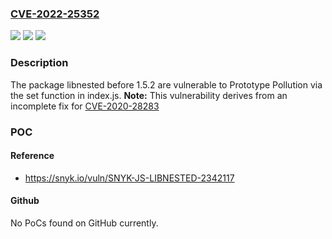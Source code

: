### [CVE-2022-25352](https://cve.mitre.org/cgi-bin/cvename.cgi?name=CVE-2022-25352)
![](https://img.shields.io/static/v1?label=Product&message=libnested&color=blue)
![](https://img.shields.io/static/v1?label=Version&message=n%2Fa&color=blue)
![](https://img.shields.io/static/v1?label=Vulnerability&message=Prototype%20Pollution&color=brighgreen)

### Description

The package libnested before 1.5.2 are vulnerable to Prototype Pollution via the set function in index.js. **Note:** This vulnerability derives from an incomplete fix for [CVE-2020-28283](https://security.snyk.io/vuln/SNYK-JS-LIBNESTED-1054930)

### POC

#### Reference
- https://snyk.io/vuln/SNYK-JS-LIBNESTED-2342117

#### Github
No PoCs found on GitHub currently.

